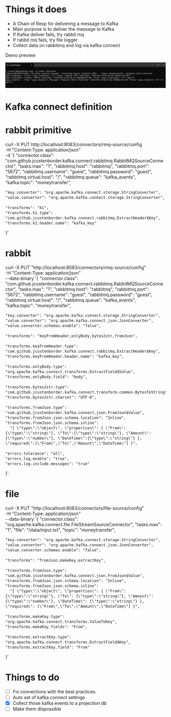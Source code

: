 # Things it does

- A Chain of Resp for delivering a message to Kafka
- Main purpose is to deliver the message to Kafka
- If Kafka deliver fails, try rabbit mq
- If rabbit mq fails, try file logger
- Collect data on rabbitmq and log via kafka connect

Demo preview 

![demo](ss.jpg)

# Kafka connect definition

# rabbit primitive
  curl -X PUT http://localhost:8083/connectors/rmq-source/config \
  -H "Content-Type: application/json" \
  -d '{
    "connector.class": "com.github.jcustenborder.kafka.connect.rabbitmq.RabbitMQSourceConnector",
    "tasks.max": "1",
    "rabbitmq.host": "rabbitmq",
    "rabbitmq.port": "5672",
    "rabbitmq.username": "guest",
    "rabbitmq.password": "guest",
    "rabbitmq.virtual.host": "/",
    "rabbitmq.queue": "kafka_events",
    "kafka.topic": "moneytransfer",

    "key.converter": "org.apache.kafka.connect.storage.StringConverter",
    "value.converter": "org.apache.kafka.connect.storage.StringConverter",

    "transforms": "k1",
    "transforms.k1.type": "com.github.jcustenborder.kafka.connect.rabbitmq.ExtractHeader$Key",
    "transforms.k1.header.name": "kafka_key"
  }'


# rabbit

curl -X PUT "http://localhost:8083/connectors/rmq-source/config" \
  -H "Content-Type: application/json" \
  --data-binary '{
    "connector.class": "com.github.jcustenborder.kafka.connect.rabbitmq.RabbitMQSourceConnector",
    "tasks.max": "1",
    "rabbitmq.host": "rabbitmq",
    "rabbitmq.port": "5672",
    "rabbitmq.username": "guest",
    "rabbitmq.password": "guest",
    "rabbitmq.virtual.host": "/",
    "rabbitmq.queue": "kafka_events",
    "kafka.topic": "moneytransfer",

    "key.converter": "org.apache.kafka.connect.storage.StringConverter",
    "value.converter": "org.apache.kafka.connect.json.JsonConverter",
    "value.converter.schemas.enable": "false",

    "transforms": "keyFromHeader,onlyBody,bytes2str,fromJson",

    "transforms.keyFromHeader.type": "com.github.jcustenborder.kafka.connect.rabbitmq.ExtractHeader$Key",
    "transforms.keyFromHeader.header.name": "kafka_key",

    "transforms.onlyBody.type": "org.apache.kafka.connect.transforms.ExtractField$Value",
    "transforms.onlyBody.field": "body",

    "transforms.bytes2str.type": "com.github.jcustenborder.kafka.connect.transform.common.BytesToString$Value",
    "transforms.bytes2str.charset": "UTF-8",

    "transforms.fromJson.type": "com.github.jcustenborder.kafka.connect.json.FromJson$Value",
    "transforms.fromJson.json.schema.location": "Inline",
    "transforms.fromJson.json.schema.inline":
      "{ \"type\":\"object\", \"properties\": { \"From\":{\"type\":\"string\"}, \"To\":{\"type\":\"string\"}, \"Amount\":{\"type\":\"number\"}, \"DateTime\":{\"type\":\"string\"} }, \"required\":[\"From\",\"To\",\"Amount\",\"DateTime\"] }",

    "errors.tolerance": "all",
    "errors.log.enable": "true",
    "errors.log.include.messages": "true"
  }'



 # file

curl -X PUT "http://localhost:8083/connectors/file-source/config" \
  -H "Content-Type: application/json" \
  --data-binary '{
    "connector.class": "org.apache.kafka.connect.file.FileStreamSourceConnector",
    "tasks.max": "1",
    "file": "/data/input.txt",
    "topic": "moneytransfer",

    "key.converter": "org.apache.kafka.connect.storage.StringConverter",
    "value.converter": "org.apache.kafka.connect.json.JsonConverter",
    "value.converter.schemas.enable": "false",

    "transforms": "fromJson,makeKey,extractKey",

    "transforms.fromJson.type": "com.github.jcustenborder.kafka.connect.json.FromJson$Value",
    "transforms.fromJson.json.schema.location": "Inline",
    "transforms.fromJson.json.schema.inline":
      "{ \"type\":\"object\", \"properties\": { \"From\": {\"type\":\"string\"}, \"To\": {\"type\":\"string\"}, \"Amount\": {\"type\":\"number\"}, \"DateTime\": {\"type\":\"string\"} }, \"required\": [\"From\",\"To\",\"Amount\",\"DateTime\"] }",

    "transforms.makeKey.type": "org.apache.kafka.connect.transforms.ValueToKey",
    "transforms.makeKey.fields": "From",

    "transforms.extractKey.type": "org.apache.kafka.connect.transforms.ExtractField$Key",
    "transforms.extractKey.field": "From"
  }'




# Things to do
- [ ] Fix connections with the best practices. 
- [ ] Auto set of kafka connect settings
- [X] Collect those kafka events to a projection db
- [ ] Make them dispossible
